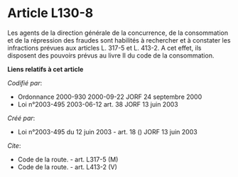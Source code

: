 # Article L130-8

Les agents de la direction générale de la concurrence, de la consommation et de la répression des fraudes sont habilités à
rechercher et à constater les infractions prévues aux articles L. 317-5 et L. 413-2. A cet effet, ils disposent des pouvoirs
prévus au livre II du code de la consommation.

**Liens relatifs à cet article**

_Codifié par_:

  - Ordonnance 2000-930 2000-09-22 JORF 24 septembre 2000
  - Loi n°2003-495 2003-06-12 art. 38 JORF 13 juin 2003

_Créé par_:

  - Loi n°2003-495 du 12 juin 2003 - art. 18 () JORF 13 juin 2003

_Cite_:

  - Code de la route. - art. L317-5 (M)
  - Code de la route. - art. L413-2 (V)
